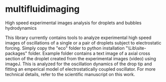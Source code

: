 # multifluidimaging
High speed experimental images analysis for droplets and bubbles hydrodynamics

This library currently contains tools to analyze experimental high speed images of oscillations of a single or a pair of droplets subject to electrostatic forcing. 
Simply copy the "eco" folder to python installation "\Lib\site-packages" folder. 
Example folder contains a text image of a axial cross section of the droplet created from the experimental images (video) using imageJ. This is analyzed for the oscillation dynamics of the drop tip and fitting an emperical model of electrostatically coupled oscillator. For more technical details, refer to the scientific manuscript on this work.
